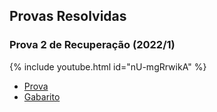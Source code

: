 ## Provas Resolvidas


### Prova 2 de Recuperação (2022/1)


{% include youtube.html id="nU-mgRrwikA" %}

- [Prova]()
- [Gabarito]() 
